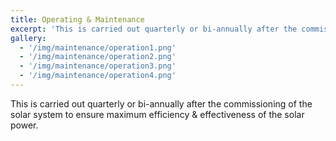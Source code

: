 ```yaml
---
title: Operating & Maintenance
excerpt: 'This is carried out quarterly or bi-annually after the commissioning of the solar system to ensure maximum efficiency & effectiveness of the solar power.'
gallery:
  - '/img/maintenance/operation1.png'
  - '/img/maintenance/operation2.png'
  - '/img/maintenance/operation3.png'
  - '/img/maintenance/operation4.png'
---
```


  This is carried out quarterly or bi-annually after the commissioning of the solar system to ensure maximum efficiency & effectiveness of the solar power.